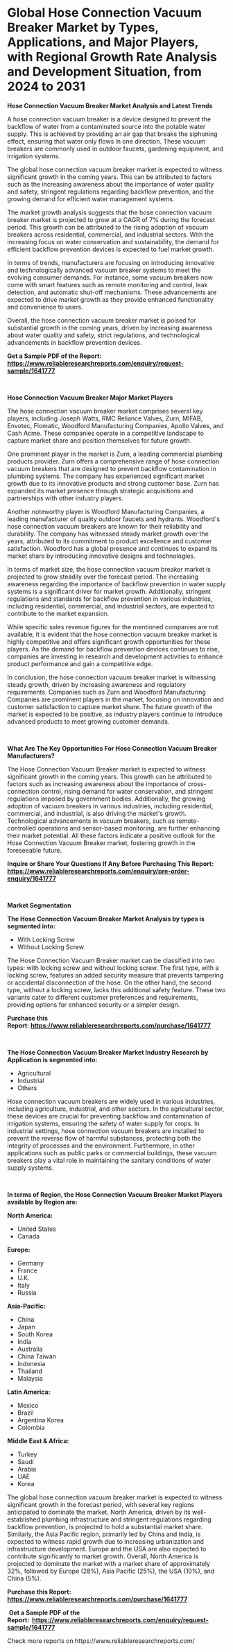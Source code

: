 <p><h1>Global Hose Connection Vacuum Breaker Market by Types, Applications, and Major Players, with Regional Growth Rate Analysis and Development Situation, from 2024 to 2031</h1></p><p><strong>Hose Connection Vacuum Breaker Market Analysis and Latest Trends</strong></p>
<p><p>A hose connection vacuum breaker is a device designed to prevent the backflow of water from a contaminated source into the potable water supply. This is achieved by providing an air gap that breaks the siphoning effect, ensuring that water only flows in one direction. These vacuum breakers are commonly used in outdoor faucets, gardening equipment, and irrigation systems.</p><p>The global hose connection vacuum breaker market is expected to witness significant growth in the coming years. This can be attributed to factors such as the increasing awareness about the importance of water quality and safety, stringent regulations regarding backflow prevention, and the growing demand for efficient water management systems.</p><p>The market growth analysis suggests that the hose connection vacuum breaker market is projected to grow at a CAGR of 7% during the forecast period. This growth can be attributed to the rising adoption of vacuum breakers across residential, commercial, and industrial sectors. With the increasing focus on water conservation and sustainability, the demand for efficient backflow prevention devices is expected to fuel market growth.</p><p>In terms of trends, manufacturers are focusing on introducing innovative and technologically advanced vacuum breaker systems to meet the evolving consumer demands. For instance, some vacuum breakers now come with smart features such as remote monitoring and control, leak detection, and automatic shut-off mechanisms. These advancements are expected to drive market growth as they provide enhanced functionality and convenience to users.</p><p>Overall, the hose connection vacuum breaker market is poised for substantial growth in the coming years, driven by increasing awareness about water quality and safety, strict regulations, and technological advancements in backflow prevention devices.</p></p>
<p><strong>Get a Sample PDF of the Report:&nbsp; <a href="https://www.reliableresearchreports.com/enquiry/request-sample/1641777">https://www.reliableresearchreports.com/enquiry/request-sample/1641777</a></strong></p>
<p>&nbsp;</p>
<p><strong>Hose Connection Vacuum Breaker Major Market Players</strong></p>
<p><p>The hose connection vacuum breaker market comprises several key players, including Joseph Watts, RMC Reliance Valves, Zurn, MIFAB, Envotec, Flomatic, Woodford Manufacturing Companies, Apollo Valves, and Cash Acme. These companies operate in a competitive landscape to capture market share and position themselves for future growth.</p><p>One prominent player in the market is Zurn, a leading commercial plumbing products provider. Zurn offers a comprehensive range of hose connection vacuum breakers that are designed to prevent backflow contamination in plumbing systems. The company has experienced significant market growth due to its innovative products and strong customer base. Zurn has expanded its market presence through strategic acquisitions and partnerships with other industry players.</p><p>Another noteworthy player is Woodford Manufacturing Companies, a leading manufacturer of quality outdoor faucets and hydrants. Woodford's hose connection vacuum breakers are known for their reliability and durability. The company has witnessed steady market growth over the years, attributed to its commitment to product excellence and customer satisfaction. Woodford has a global presence and continues to expand its market share by introducing innovative designs and technologies.</p><p>In terms of market size, the hose connection vacuum breaker market is projected to grow steadily over the forecast period. The increasing awareness regarding the importance of backflow prevention in water supply systems is a significant driver for market growth. Additionally, stringent regulations and standards for backflow prevention in various industries, including residential, commercial, and industrial sectors, are expected to contribute to the market expansion.</p><p>While specific sales revenue figures for the mentioned companies are not available, it is evident that the hose connection vacuum breaker market is highly competitive and offers significant growth opportunities for these players. As the demand for backflow prevention devices continues to rise, companies are investing in research and development activities to enhance product performance and gain a competitive edge.</p><p>In conclusion, the hose connection vacuum breaker market is witnessing steady growth, driven by increasing awareness and regulatory requirements. Companies such as Zurn and Woodford Manufacturing Companies are prominent players in the market, focusing on innovation and customer satisfaction to capture market share. The future growth of the market is expected to be positive, as industry players continue to introduce advanced products to meet growing customer demands.</p></p>
<p>&nbsp;</p>
<p><strong>What Are The Key Opportunities For Hose Connection Vacuum Breaker Manufacturers?</strong></p>
<p><p>The Hose Connection Vacuum Breaker market is expected to witness significant growth in the coming years. This growth can be attributed to factors such as increasing awareness about the importance of cross-connection control, rising demand for water conservation, and stringent regulations imposed by government bodies. Additionally, the growing adoption of vacuum breakers in various industries, including residential, commercial, and industrial, is also driving the market's growth. Technological advancements in vacuum breakers, such as remote-controlled operations and sensor-based monitoring, are further enhancing their market potential. All these factors indicate a positive outlook for the Hose Connection Vacuum Breaker market, fostering growth in the foreseeable future.</p></p>
<p><strong>Inquire or Share Your Questions If Any Before Purchasing This Report: <a href="https://www.reliableresearchreports.com/enquiry/pre-order-enquiry/1641777">https://www.reliableresearchreports.com/enquiry/pre-order-enquiry/1641777</a></strong></p>
<p>&nbsp;</p>
<p><strong>Market Segmentation</strong></p>
<p><strong>The Hose Connection Vacuum Breaker Market Analysis by types is segmented into:</strong></p>
<p><ul><li>With Locking Screw</li><li>Without Locking Screw</li></ul></p>
<p><p>The Hose Connection Vacuum Breaker market can be classified into two types: with locking screw and without locking screw. The first type, with a locking screw, features an added security measure that prevents tampering or accidental disconnection of the hose. On the other hand, the second type, without a locking screw, lacks this additional safety feature. These two variants cater to different customer preferences and requirements, providing options for enhanced security or a simpler design.</p></p>
<p><strong>Purchase this Report:&nbsp;<a href="https://www.reliableresearchreports.com/purchase/1641777">https://www.reliableresearchreports.com/purchase/1641777</a></strong></p>
<p>&nbsp;</p>
<p><strong>The Hose Connection Vacuum Breaker Market Industry Research by Application is segmented into:</strong></p>
<p><ul><li>Agricultural</li><li>Industrial</li><li>Others</li></ul></p>
<p><p>Hose connection vacuum breakers are widely used in various industries, including agriculture, industrial, and other sectors. In the agricultural sector, these devices are crucial for preventing backflow and contamination of irrigation systems, ensuring the safety of water supply for crops. In industrial settings, hose connection vacuum breakers are installed to prevent the reverse flow of harmful substances, protecting both the integrity of processes and the environment. Furthermore, in other applications such as public parks or commercial buildings, these vacuum breakers play a vital role in maintaining the sanitary conditions of water supply systems.</p></p>
<p>&nbsp;</p>
<p><strong>In terms of Region, the Hose Connection Vacuum Breaker Market Players available by Region are:</strong></p>
<p>
    <p> <strong> North America: </strong>
        <ul>
            <li>United States</li>
            <li>Canada</li>
        </ul>
        </p> 
    <p> <strong> Europe: </strong>
        <ul>
            <li>Germany</li>
            <li>France</li>
            <li>U.K.</li>
            <li>Italy</li>
            <li>Russia</li>
        </ul>
        </p> 
    <p> <strong> Asia-Pacific: </strong>
        <ul>
            <li>China</li>
            <li>Japan</li>
            <li>South Korea</li>
            <li>India</li>
            <li>Australia</li>
            <li>China Taiwan</li>
            <li>Indonesia</li>
            <li>Thailand</li>
            <li>Malaysia</li>
        </ul>
        </p> 
    <p> <strong> Latin America: </strong>
        <ul>
            <li>Mexico</li>
            <li>Brazil</li>
            <li>Argentina Korea</li>
            <li>Colombia</li>
        </ul>
        </p> 
    <p> <strong> Middle East & Africa: </strong>
        <ul>
            <li>Turkey</li>
            <li>Saudi</li>
            <li>Arabia</li>
            <li>UAE</li>
            <li>Korea</li>
        </ul>
    </p>
    </p>
<p><p>The global hose connection vacuum breaker market is expected to witness significant growth in the forecast period, with several key regions anticipated to dominate the market. North America, driven by its well-established plumbing infrastructure and stringent regulations regarding backflow prevention, is projected to hold a substantial market share. Similarly, the Asia Pacific region, primarily led by China and India, is expected to witness rapid growth due to increasing urbanization and infrastructure development. Europe and the USA are also expected to contribute significantly to market growth. Overall, North America is projected to dominate the market with a market share of approximately 32%, followed by Europe (28%), Asia Pacific (25%), the USA (10%), and China (5%).</p></p>
<p><strong>Purchase this Report: <a href="https://www.reliableresearchreports.com/purchase/1641777">https://www.reliableresearchreports.com/purchase/1641777</a></strong></p>
<p>&nbsp;<strong>Get a Sample PDF of the Report:&nbsp;&nbsp;<a href="https://www.reliableresearchreports.com/enquiry/request-sample/1641777">https://www.reliableresearchreports.com/enquiry/request-sample/1641777</a></strong></p>
<p><strong></strong></p>
<p>Check more reports on https://www.reliableresearchreports.com/</p>